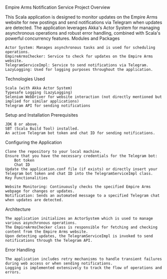 Empire Arms Notification Service
Project Overview

This Scala application is designed to monitor updates on the Empire Arms website for new postings and send notifications via Telegram when updates are detected. The application leverages Akka's Actor System for managing asynchronous operations and robust error handling, combined with Scala's powerful concurrency features.
Modules and Packages

    Actor System: Manages asynchronous tasks and is used for scheduling operations.
    EmpireArmsChecker: Service to check for updates on the Empire Arms website.
    TelegramServiceImpl: Service to send notifications via Telegram.
    LazyLogging: Used for logging purposes throughout the application.

Technologies Used

    Scala (with Akka Actor System)
    Typesafe Logging (LazyLogging)
    Selenium WebDriver for website interaction (not directly mentioned but implied for similar applications)
    Telegram API for sending notifications

Setup and Installation
Prerequisites

    JDK 8 or above.
    SBT (Scala Build Tool) installed.
    An active Telegram bot token and chat ID for sending notifications.

Configuring the Application

    Clone the repository to your local machine.
    Ensure that you have the necessary credentials for the Telegram bot:
        Bot token
        Chat ID
    Update the application.conf file (if exists) or directly insert your Telegram bot token and chat ID into the TelegramServiceImpl class.
    Key Functionalities

    Website Monitoring: Continuously checks the specified Empire Arms webpage for changes or updates.
    Notification: Sends an automated message to a specified Telegram chat when updates are detected.

Architecture

    The application initializes an ActorSystem which is used to manage various asynchronous operations.
    The EmpireArmsChecker class is responsible for fetching and checking content from the Empire Arms website.
    Upon detecting updates, the TelegramServiceImpl is invoked to send notifications through the Telegram API.

Error Handling

    The application includes retry mechanisms to handle transient failures during web access or when sending notifications.
    Logging is implemented extensively to track the flow of operations and errors.
